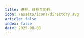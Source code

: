 ```yaml
---
title: 进程，线程与协程
icon: /assets/icons/directory.svg
article: false
index: false
date: 2025-08-08
---
```


<Catalog />
